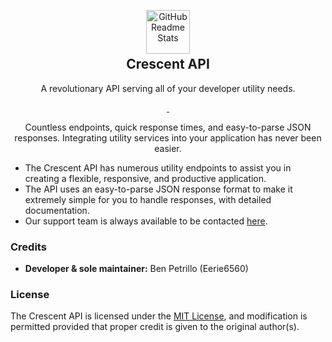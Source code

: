 <p align="center">
    <img width="70px" src="https://raw.githubusercontent.com/Eerie6560/Archives/main/images/icons/Crescent-Logo.png" align="center" alt="GitHub Readme Stats" style="margin-bottom: -25px"/>
</p>

<h2 align="center">Crescent API</h2>

<p align="center">
    A revolutionary API serving all of your developer utility needs.
</p>

<p align="center">
    <a href="https://ponjo.club/discord">
      <img src="https://img.shields.io/badge/Discord-Join%20for%20support!-blue?style=for-the-badge&logo=discord&logoColor=white" alt=""/>
    </a>
    <a href="https://eerie.codes">
      <img src="https://img.shields.io/badge/Supports%20-Node.js%20v16.0+-gray.svg?colorA=61c265&colorB=4CAF50&style=for-the-badge&logo=node.js&logoColor=white" alt=""/>
    </a>
</p>

<p align="center">
    Countless endpoints, quick response times, and easy-to-parse JSON responses. Integrating utility services into your application has never been easier.
</p>

- The Crescent API has numerous utility endpoints to assist you in creating a flexible, responsive, and productive application.
- The API uses an easy-to-parse JSON response format to make it extremely simple for you to handle responses, with detailed documentation.
- Our support team is always available to be contacted [here](https://ponjo.club/discord).

### Credits

- **Developer & sole maintainer:** Ben Petrillo (Eerie6560)

### License

The Crescent API is licensed under the [MIT License](https://www.mit.edu/~amini/LICENSE.md), and modification is permitted provided that proper credit is given to the original author(s).